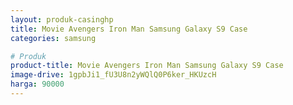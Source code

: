 ```yaml
---
layout: produk-casinghp
title: Movie Avengers Iron Man Samsung Galaxy S9 Case
categories: samsung

# Produk
product-title: Movie Avengers Iron Man Samsung Galaxy S9 Case
image-drive: 1gpbJi1_fU3U8n2yWQlQ0P6ker_HKUzcH
harga: 90000
---
```

